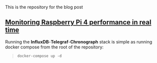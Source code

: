This is the repository for the blog post
## [Monitoring Raspberry Pi 4 performance in real time](https://brjapon.medium.com/monitoring-raspberry-pi-4-performance-in-real-time-fd598d46c273)


Running the **InfluxDB**-**Telegraf**-**Chronograph** stack is simple as running docker compose from the root of the repository:
>`docker-compose up -d`